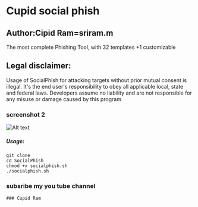 # Cupid social phish

## Author:Cipid Ram=sriram.m


The most complete Phishing Tool, with 32 templates +1 customizable

## Legal disclaimer:
Usage of SocialPhish for attacking targets without prior mutual consent is illegal. It's the end user's responsibility to obey all applicable local, state and federal laws. Developers assume no liability and are not responsible for any misuse or damage caused by this program 



### screenshot 2
![Alt text](https://1.bp.blogspot.com/-2gPkJGTnPHo/Xraz65IZtZI/AAAAAAAAABM/6BqIp1axjK8fOD3V46mM7AB5Qd6HH2c9wCNcBGAsYHQ/s1600/1589025562208.png)

##### Usage:
```
git clone 
cd SocialPhish
chmod +x socialphish.sh
./socialphish.sh
```

### subsribe my you tube channel 
     
    ### Cupid Ram
